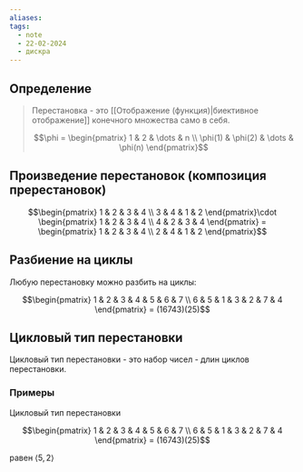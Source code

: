 ```yaml
---
aliases: 
tags:
  - note
  - 22-02-2024
  - дискра
---
```


## Определение

> Перестановка - это [[Отображение (функция)|биективное отображение]] конечного множества само в себя.
> 
> $$\phi = \begin{pmatrix}
1 & 2 & \dots & n \\
\phi(1) & \phi(2) & \dots & \phi(n)
\end{pmatrix}$$

## Произведение перестановок (композиция пререстановок)

$$\begin{pmatrix}
1 & 2 & 3 & 4 \\
3 & 4 & 1 & 2
\end{pmatrix}\cdot \begin{pmatrix}
1 & 2 & 3 & 4 \\
4 & 2 & 3 & 4
\end{pmatrix} = \begin{pmatrix}
1 & 2 & 3 & 4 \\
2 & 4 & 1 & 2
\end{pmatrix}$$

## Разбиение на циклы

Любую перестановку можно разбить на циклы:

$$\begin{pmatrix}
1 & 2 & 3 & 4 & 5 & 6 & 7 \\
6 & 5 & 1 & 3 & 2 & 7 & 4
\end{pmatrix} = (16743)(25)$$

## Цикловый тип перестановки

Цикловый тип перестановки - это набор чисел - длин циклов перестановки.

### Примеры

Цикловый тип перестановки 

$$\begin{pmatrix}
1 & 2 & 3 & 4 & 5 & 6 & 7 \\
6 & 5 & 1 & 3 & 2 & 7 & 4
\end{pmatrix} = (16743)(25)$$

равен $\langle 5,2 \rangle$
